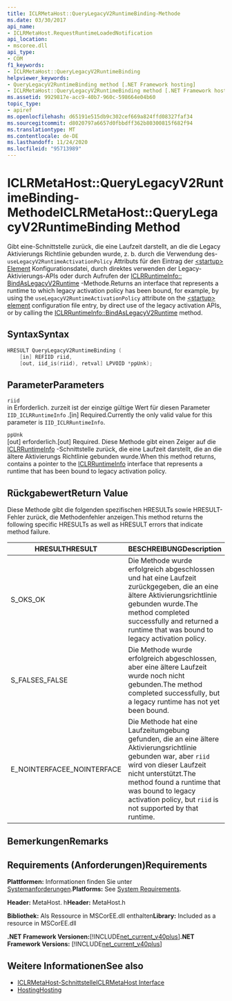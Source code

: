 ```yaml
---
title: ICLRMetaHost::QueryLegacyV2RuntimeBinding-Methode
ms.date: 03/30/2017
api_name:
- ICLRMetaHost.RequestRuntimeLoadedNotification
api_location:
- mscoree.dll
api_type:
- COM
f1_keywords:
- ICLRMetaHost::QueryLegacyV2RuntimeBinding
helpviewer_keywords:
- QueryLegacyV2RuntimeBinding method [.NET Framework hosting]
- ICLRMetaHost::QueryLegacyV2RuntimeBinding method [.NET Framework hosting]
ms.assetid: 9929817e-acc9-40b7-960c-598664e04b60
topic_type:
- apiref
ms.openlocfilehash: d65191e515db9c302cef669a824ffd08327faf34
ms.sourcegitcommit: d8020797a6657d0fbbdff362b80300815f682f94
ms.translationtype: MT
ms.contentlocale: de-DE
ms.lasthandoff: 11/24/2020
ms.locfileid: "95713989"
---
```

# <a name="iclrmetahostquerylegacyv2runtimebinding-method"></a><span data-ttu-id="05396-102">ICLRMetaHost::QueryLegacyV2RuntimeBinding-Methode</span><span class="sxs-lookup"><span data-stu-id="05396-102">ICLRMetaHost::QueryLegacyV2RuntimeBinding Method</span></span>

<span data-ttu-id="05396-103">Gibt eine-Schnittstelle zurück, die eine Laufzeit darstellt, an die die Legacy Aktivierungs Richtlinie gebunden wurde, z. b. durch die Verwendung des- `useLegacyV2RuntimeActivationPolicy` Attributs für den Eintrag der [ \<startup> Element](../../configure-apps/file-schema/startup/startup-element.md) Konfigurationsdatei, durch direktes verwenden der Legacy-Aktivierungs-APIs oder durch Aufrufen der [ICLRRuntimeInfo:: BindAsLegacyV2Runtime](iclrruntimeinfo-bindaslegacyv2runtime-method.md) -Methode.</span><span class="sxs-lookup"><span data-stu-id="05396-103">Returns an interface that represents a runtime to which legacy activation policy has been bound, for example, by using the `useLegacyV2RuntimeActivationPolicy` attribute on the [\<startup> element](../../configure-apps/file-schema/startup/startup-element.md) configuration file entry, by direct use of the legacy activation APIs, or by calling the [ICLRRuntimeInfo::BindAsLegacyV2Runtime](iclrruntimeinfo-bindaslegacyv2runtime-method.md) method.</span></span>  
  
## <a name="syntax"></a><span data-ttu-id="05396-104">Syntax</span><span class="sxs-lookup"><span data-stu-id="05396-104">Syntax</span></span>  
  
```cpp  
HRESULT QueryLegacyV2RuntimeBinding (  
    [in] REFIID riid,  
    [out, iid_is(riid), retval] LPVOID *ppUnk);  
```  
  
## <a name="parameters"></a><span data-ttu-id="05396-105">Parameter</span><span class="sxs-lookup"><span data-stu-id="05396-105">Parameters</span></span>  

 `riid`  
 <span data-ttu-id="05396-106">in Erforderlich. zurzeit ist der einzige gültige Wert für diesen Parameter `IID_ICLRRuntimeInfo` .</span><span class="sxs-lookup"><span data-stu-id="05396-106">[in] Required.Currently the only valid value for this parameter is `IID_ICLRRuntimeInfo`.</span></span>  
  
 `ppUnk`  
 <span data-ttu-id="05396-107">[out] erforderlich.</span><span class="sxs-lookup"><span data-stu-id="05396-107">[out] Required.</span></span> <span data-ttu-id="05396-108">Diese Methode gibt einen Zeiger auf die [ICLRRuntimeInfo](iclrruntimeinfo-interface.md) -Schnittstelle zurück, die eine Laufzeit darstellt, die an die ältere Aktivierungs Richtlinie gebunden wurde.</span><span class="sxs-lookup"><span data-stu-id="05396-108">When this method returns, contains a pointer to the [ICLRRuntimeInfo](iclrruntimeinfo-interface.md) interface that represents a runtime that has been bound to legacy activation policy.</span></span>  
  
## <a name="return-value"></a><span data-ttu-id="05396-109">Rückgabewert</span><span class="sxs-lookup"><span data-stu-id="05396-109">Return Value</span></span>  

 <span data-ttu-id="05396-110">Diese Methode gibt die folgenden spezifischen HRESULTs sowie HRESULT-Fehler zurück, die Methodenfehler anzeigen.</span><span class="sxs-lookup"><span data-stu-id="05396-110">This method returns the following specific HRESULTs as well as HRESULT errors that indicate method failure.</span></span>  
  
|<span data-ttu-id="05396-111">HRESULT</span><span class="sxs-lookup"><span data-stu-id="05396-111">HRESULT</span></span>|<span data-ttu-id="05396-112">BESCHREIBUNG</span><span class="sxs-lookup"><span data-stu-id="05396-112">Description</span></span>|  
|-------------|-----------------|  
|<span data-ttu-id="05396-113">S_OK</span><span class="sxs-lookup"><span data-stu-id="05396-113">S_OK</span></span>|<span data-ttu-id="05396-114">Die Methode wurde erfolgreich abgeschlossen und hat eine Laufzeit zurückgegeben, die an eine ältere Aktivierungsrichtlinie gebunden wurde.</span><span class="sxs-lookup"><span data-stu-id="05396-114">The method completed successfully and returned a runtime that was bound to legacy activation policy.</span></span>|  
|<span data-ttu-id="05396-115">S_FALSE</span><span class="sxs-lookup"><span data-stu-id="05396-115">S_FALSE</span></span>|<span data-ttu-id="05396-116">Die Methode wurde erfolgreich abgeschlossen, aber eine ältere Laufzeit wurde noch nicht gebunden.</span><span class="sxs-lookup"><span data-stu-id="05396-116">The method completed successfully, but a legacy runtime has not yet been bound.</span></span>|  
|<span data-ttu-id="05396-117">E_NOINTERFACE</span><span class="sxs-lookup"><span data-stu-id="05396-117">E_NOINTERFACE</span></span>|<span data-ttu-id="05396-118">Die Methode hat eine Laufzeitumgebung gefunden, die an eine ältere Aktivierungsrichtlinie gebunden war, aber `riid` wird von dieser Laufzeit nicht unterstützt.</span><span class="sxs-lookup"><span data-stu-id="05396-118">The method found a runtime that was bound to legacy activation policy, but `riid` is not supported by that runtime.</span></span>|  
  
## <a name="remarks"></a><span data-ttu-id="05396-119">Bemerkungen</span><span class="sxs-lookup"><span data-stu-id="05396-119">Remarks</span></span>  
  
## <a name="requirements"></a><span data-ttu-id="05396-120">Requirements (Anforderungen)</span><span class="sxs-lookup"><span data-stu-id="05396-120">Requirements</span></span>  

 <span data-ttu-id="05396-121">**Plattformen:** Informationen finden Sie unter [Systemanforderungen](../../get-started/system-requirements.md).</span><span class="sxs-lookup"><span data-stu-id="05396-121">**Platforms:** See [System Requirements](../../get-started/system-requirements.md).</span></span>  
  
 <span data-ttu-id="05396-122">**Header:** MetaHost. h</span><span class="sxs-lookup"><span data-stu-id="05396-122">**Header:** MetaHost.h</span></span>  
  
 <span data-ttu-id="05396-123">**Bibliothek:** Als Ressource in MSCorEE.dll enthalten</span><span class="sxs-lookup"><span data-stu-id="05396-123">**Library:** Included as a resource in MSCorEE.dll</span></span>  
  
 <span data-ttu-id="05396-124">**.NET Framework Versionen:**[!INCLUDE[net_current_v40plus](../../../../includes/net-current-v40plus-md.md)]</span><span class="sxs-lookup"><span data-stu-id="05396-124">**.NET Framework Versions:** [!INCLUDE[net_current_v40plus](../../../../includes/net-current-v40plus-md.md)]</span></span>  
  
## <a name="see-also"></a><span data-ttu-id="05396-125">Weitere Informationen</span><span class="sxs-lookup"><span data-stu-id="05396-125">See also</span></span>

- [<span data-ttu-id="05396-126">ICLRMetaHost-Schnittstelle</span><span class="sxs-lookup"><span data-stu-id="05396-126">ICLRMetaHost Interface</span></span>](iclrmetahost-interface.md)
- [<span data-ttu-id="05396-127">Hosting</span><span class="sxs-lookup"><span data-stu-id="05396-127">Hosting</span></span>](index.md)
